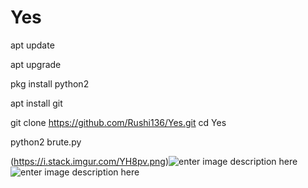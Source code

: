 # Yes
apt update

apt upgrade

pkg install python2

apt install git


git clone https://github.com/Rushi136/Yes.git
cd Yes


python2 brute.py

(https://i.stack.imgur.com/YH8pv.png)![enter image description here](https://i.stack.imgur.com/auLdY.png)![enter image description here](https://i.stack.imgur.com/tSMcY.png)
